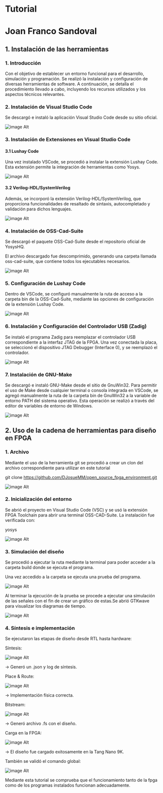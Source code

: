 # Tutorial 

# Joan Franco Sandoval




## 1. Instalación de las herramientas

### 1. Introducción

Con el objetivo de establecer un entorno funcional para el desarrollo, simulación y programación. Se realizó la instalación y configuración de diversas herramientas de software. A continuación, se detalla el procedimiento llevado a cabo, incluyendo los recursos utilizados y los aspectos técnicos relevantes.

### 2. Instalación de Visual Studio Code

Se descargó e instaló la aplicación Visual Studio Code desde su sitio oficial.

![image Alt]( https://github.com/joan000001/Tutorial-/blob/main/Imagenes/1.PNG )


### 3. Instalación de Extensiones en Visual Studio Code
#### 3.1 Lushay Code

Una vez instalado VSCode, se procedió a instalar la extensión Lushay Code. Esta extensión permite la integración de herramientas como Yosys.

![image Alt]( https://github.com/joan000001/Tutorial-/blob/main/Imagenes/2.PNG )

#### 3.2 Verilog-HDL/SystemVerilog

Además, se incorporó la extensión Verilog-HDL/SystemVerilog, que proporciona funcionalidades de resaltado de sintaxis, autocompletado y validación para dichos lenguajes.

![image Alt]( https://github.com/joan000001/Tutorial-/blob/main/Imagenes/10.PNG )

### 4. Instalación de OSS-Cad-Suite

Se descargó el paquete OSS-Cad-Suite desde el repositorio oficial de YosysHQ.

El archivo descargado fue descomprimido, generando una carpeta llamada oss-cad-suite, que contiene todos los ejecutables necesarios.

![image Alt]( https://github.com/joan000001/Tutorial-/blob/main/Imagenes/3.PNG )

### 5. Configuración de Lushay Code

Dentro de VSCode, se configuró manualmente la ruta de acceso a la carpeta bin de la OSS-Cad-Suite, mediante las opciones de configuración de la extensión Lushay Code.

![image Alt]( https://github.com/joan000001/Tutorial-/blob/main/Imagenes/5.PNG )

### 6. Instalación y Configuración del Controlador USB (Zadig)

Se instaló el programa Zadig para reemplazar el controlador USB correspondiente a la interfaz JTAG de la FPGA. Una vez conectada la placa, se seleccionó el dispositivo JTAG Debugger (Interface 0), y se reemplazó el controlador.


![image Alt]( https://github.com/joan000001/Tutorial-/blob/main/Imagenes/6.PNG )

### 7. Instalación de GNU-Make

Se descargó e instaló GNU-Make desde el sitio de GnuWin32. Para permitir el uso de Make desde cualquier terminal o consola integrada en VSCode, se agregó manualmente la ruta de la carpeta bin de GnuWin32 a la variable de entorno PATH del sistema operativo. Esta operación se realizó a través del editor de variables de entorno de Windows.

![image Alt]( https://github.com/joan000001/Tutorial-/blob/main/Imagenes/7.PNG )

## 2. Uso de la cadena de herramientas para diseño en FPGA

### 1. Archivo 

Mediante el uso de la herramienta git se procedió a crear un clon del archivo correspondiente para utilizar en este tutorial

git clone https://github.com/DJosueMM/open_source_fpga_environment.git

![image Alt]( https://github.com/joan000001/Tutorial-/blob/main/Imagenes/8.PNG )



### 2. Inicialización del entorno

Se abrió el proyecto en Visual Studio Code (VSC) y se usó la extensión FPGA Toolchain para abrir una terminal OSS-CAD-Suite.
La instalación fue verificada con:

yosys

![image Alt]( https://github.com/joan000001/Tutorial-/blob/main/Imagenes/9.PNG )

### 3. Simulación del diseño

Se procedió a ejecutar la ruta mediante la terminal para poder acceder a la carpeta build donde se ejecuta el programa.


Una vez accedido a la carpeta se ejecuta una prueba del programa.

![image Alt]( https://github.com/joan000001/Tutorial-/blob/main/Imagenes/11.PNG )


Al terminar la ejecución de la prueba se procede a ejecutar una simulación de las señales con el fin de crear un gráfico de estas.Se abrió GTKwave para visualizar los diagramas de tiempo.

![image Alt]( https://github.com/joan000001/Tutorial-/blob/main/Imagenes/12.PNG )
 
 
### 4. Síntesis e implementación

Se ejecutaron las etapas de diseño desde RTL hasta hardware:

Síntesis:

![image Alt]( https://github.com/joan000001/Tutorial-/blob/main/Imagenes/13.PNG )


→ Generó un .json y log de síntesis.

Place & Route:

![image Alt]( https://github.com/joan000001/Tutorial-/blob/main/Imagenes/14.PNG )


→ Implementación física correcta.

Bitstream:

![image Alt]( https://github.com/joan000001/Tutorial-/blob/main/Imagenes/15.PNG )


→ Generó archivo .fs con el diseño.

Carga en la FPGA:

![image Alt]( https://github.com/joan000001/Tutorial-/blob/main/Imagenes/video.gif )


→ El diseño fue cargado exitosamente en la Tang Nano 9K.

También se validó el comando global:

![image Alt]( https://github.com/joan000001/Tutorial-/blob/main/Imagenes/16.PNG )


Mediante esta tutorial se comprueba que el funcionamiento tanto de la fpga como de los programas instalados funcionan adecuadamente.